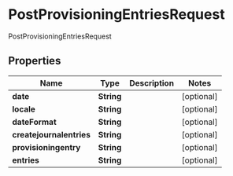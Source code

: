 

# PostProvisioningEntriesRequest

PostProvisioningEntriesRequest
## Properties

Name | Type | Description | Notes
------------ | ------------- | ------------- | -------------
**date** | **String** |  |  [optional]
**locale** | **String** |  |  [optional]
**dateFormat** | **String** |  |  [optional]
**createjournalentries** | **String** |  |  [optional]
**provisioningentry** | **String** |  |  [optional]
**entries** | **String** |  |  [optional]



